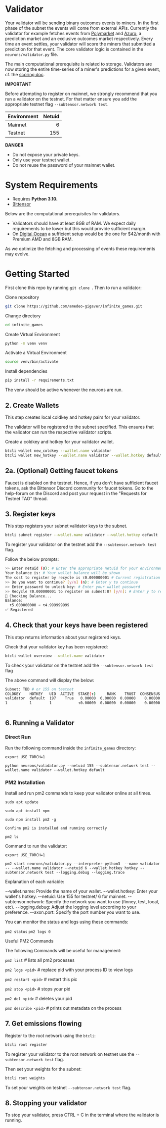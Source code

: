 

# Validator

Your validator will be sending binary outcomes events to miners. In the first phase of the subnet the events will come from external APIs. Currently the validator for example fetches events from [Polymarket](https://polymarket.com/) and [Azuro](https://azuro.org/), a prediction market and an exclusive outcomes market respectively. Every time an event settles, your validator will score the miners that submitted a prediction for that event. The core validator logic is contained in the `neurons/validator.py` file. 

The main computational prerequisite is related to storage. Validators are now storing the entire time-series of a miner's predictions for a given event, cf. the [scoring doc](https://hackmd.io/@nielsma/S1sB8xO_C). 

**IMPORTANT**

Before attempting to register on mainnet, we strongly recommend that you run a validator on the testnet. For that matter ensure you add the appropriate testnet flag `--subtensor.network test`.

| Environment | Netuid |
| ----------- | -----: |
| Mainnet     |      6 |
| Testnet     |    155 |



**DANGER**

- Do not expose your private keys.
- Only use your testnet wallet.
- Do not reuse the password of your mainnet wallet.

# System Requirements

- Requires **Python 3.10.**
- [Bittensor](https://github.com/opentensor/bittensor#install)

Below are the computational prerequisites for validators. 

- Validators should have at least 8GB of RAM. We expect daily requirements to be lower but this would provide sufficient margin.
- On [Digital Ocean](https://www.digitalocean.com/) a sufficient setup would be the one for $42/month with Premium AMD and 8GB RAM. 

As we optimize the fetching and processing of events these requirements may evolve.

# Getting Started


First clone this repo by running `git clone `. Then to run a validator:


Clone repository

```bash
git clone https://github.com/amedeo-gigaver/infinite_games.git
```

Change directory

```bash
cd infinite_games
```

Create Virtual Environment

```bash
python -m venv venv
```

Activate a Virtual Environment

```bash
source venv/bin/activate
```

Install dependencies

```bash
pip install -r requirements.txt
```

The venv should be active whenever the neurons are run.


## 2. Create Wallets

This step creates local coldkey and hotkey pairs for your validator.

The validator will be registered to the subnet specified. This ensures that the validator can run the respective validator scripts.

Create a coldkey and hotkey for your validator wallet.

```bash
btcli wallet new_coldkey --wallet.name validator
btcli wallet new_hotkey --wallet.name validator --wallet.hotkey default
```

## 2a. (Optional) Getting faucet tokens

Faucet is disabled on the testnet. Hence, if you don't have sufficient faucet tokens, ask the Bittensor Discord community for faucet tokens. Go to the help-forum on the Discord and post your request in the "Requests for Testnet TAO" thread.

## 3. Register keys

This step registers your subnet validator keys to the subnet.

```bash
btcli subnet register --wallet.name validator --wallet.hotkey default
```

To register your validator on the testnet add the `--subtensor.network test` flag.

Follow the below prompts:

```bash
>> Enter netuid (0): # Enter the appropriate netuid for your environment
Your balance is: # Your wallet balance will be shown
The cost to register by recycle is τ0.000000001 # Current registration costs
>> Do you want to continue? [y/n] (n): # Enter y to continue
>> Enter password to unlock key: # Enter your wallet password
>> Recycle τ0.000000001 to register on subnet:8? [y/n]: # Enter y to register
📡 Checking Balance...
Balance:
  τ5.000000000 ➡ τ4.999999999
✅ Registered
```

## 4. Check that your keys have been registered

This step returns information about your registered keys.

Check that your validator key has been registered:

```bash
btcli wallet overview --wallet.name validator
```

To check your validator on the testnet add the `--subtensor.network test` flag

The above command will display the below:

```bash
Subnet: TBD # or 155 on testnet
COLDKEY    HOTKEY   UID  ACTIVE  STAKE(τ)     RANK    TRUST  CONSENSUS  INCENTIVE  DIVIDENDS  EMISSION(ρ)   VTRUST  VPERMIT  UPDATED  AXON  HOTKEY_SS58
validator  default  197    True   0.00000  0.00000  0.00000    0.00000    0.00000    0.00000            0  0.00000                56  none  5GKkQKmDLfsKaumnkD479RBoD5CsbN2yRbMpY88J8YeC5DT4
1          1        1            τ0.00000  0.00000  0.00000    0.00000    0.00000    0.00000           ρ0  0.00000
                                                                                Wallet balance: τ0.000999999
```

## 6. Running a Validator

### Direct Run 

Run the following command inside the `infinite_games` directory:

`export USE_TORCH=1`

`python neurons/validator.py --netuid 155 --subtensor.network test --wallet.name validator --wallet.hotkey default`


### PM2 Installation

Install and run pm2 commands to keep your validator online at all times.


`sudo apt update`

`sudo apt install npm` 

`sudo npm install pm2 -g`

`Confirm pm2 is installed and running correctly`

`pm2 ls`


Command to run the validator:

`export USE_TORCH=1`

`pm2 start neurons/validator.py --interpreter python3  --name validator -- --wallet.name validator --netuid 6 --wallet.hotkey hotkey --subtensor.network test --logging.debug --logging.trace` 


Explanation of each variable:

--wallet.name: Provide the name of your wallet.
--wallet.hotkey: Enter your wallet's hotkey.
--netuid: Use 155 for testnet/ 6 for mainnet.
--subtensor.network: Specify the network you want to use (finney, test, local, etc).
--logging.debug: Adjust the logging level according to your preference.
--axon.port: Specify the port number you want to use.

You can monitor the status and logs using these commands:

`pm2 status`
`pm2 logs 0`

Useful PM2 Commands

The following Commands will be useful for management:

`pm2 list` # lists all pm2 processes

`pm2 logs <pid>` # replace pid with your process ID to view logs

`pm2 restart <pid>` # restart this pic

`pm2 stop <pid>` # stops your pid

`pm2 del <pid>` # deletes your pid

`pm2 describe <pid>` # prints out metadata on the process


## 7. Get emissions flowing

Register to the root network using the `btcli`:

```bash
btcli root register
```

To register your validator to the root network on testnet use the `--subtensor.network test` flag.

Then set your weights for the subnet:

```bash
btcli root weights
```

To set your weights on testnet `--subtensor.network test` flag.

## 8. Stopping your validator

To stop your validator, press CTRL + C in the terminal where the validator is running.

